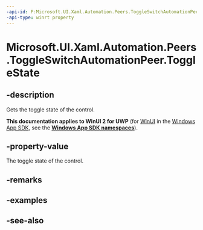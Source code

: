 ```yaml
---
-api-id: P:Microsoft.UI.Xaml.Automation.Peers.ToggleSwitchAutomationPeer.ToggleState
-api-type: winrt property
---
```


<!-- Property syntax
public Windows.UI.Xaml.Automation.ToggleState ToggleState { get; }
-->

# Microsoft.UI.Xaml.Automation.Peers.ToggleSwitchAutomationPeer.ToggleState

## -description
Gets the toggle state of the control.

**This documentation applies to WinUI 2 for UWP** (for [WinUI](/windows/apps/winui/winui3/) in the [Windows App SDK](/windows/apps/windows-app-sdk/), see the **[Windows App SDK namespaces](/windows/windows-app-sdk/api/winrt/)**).

## -property-value
The toggle state of the control.

## -remarks

## -examples

## -see-also
